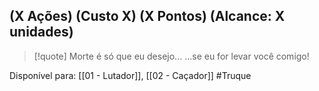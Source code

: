 ## (X Ações) (Custo X) (X Pontos) (Alcance: X unidades)
> [!quote] Morte é só que eu desejo... ...se eu for levar você comigo!

Disponível para: [[01 - Lutador]], [[02 - Caçador]]
#Truque